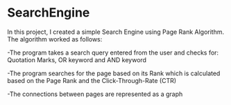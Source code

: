 # SearchEngine

In this project, I created a simple Search Engine using Page Rank Algorithm. The algorithm worked as follows:

-The program takes a search query entered from the user and checks for: Quotation Marks, OR keyword and AND keyword

-The program searches for the page based on its Rank which is calculated based on the Page Rank and the Click-Through-Rate (CTR)

-The connections between pages are represented as a graph
